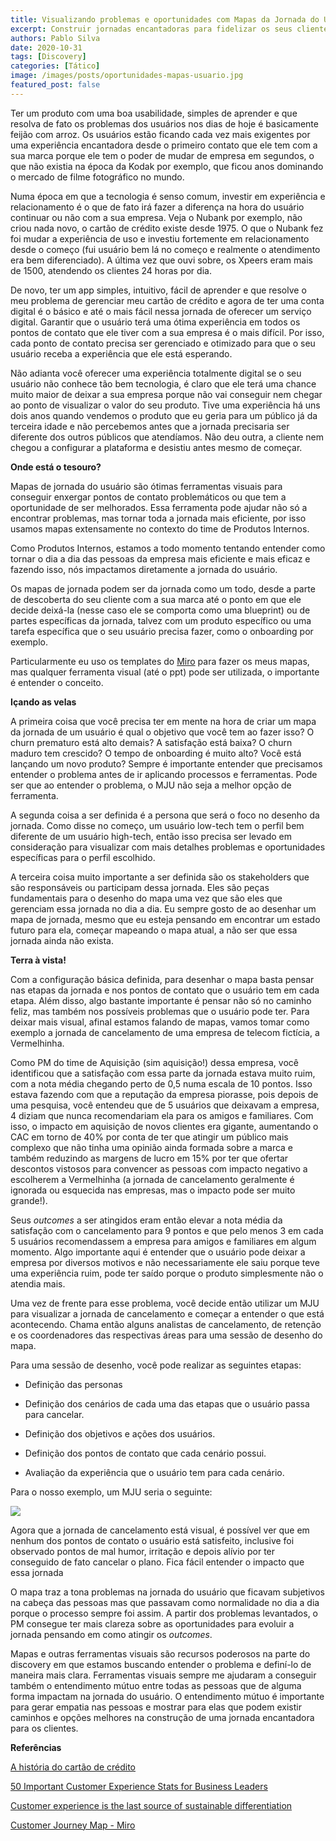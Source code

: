 ```yaml
---
title: Visualizando problemas e oportunidades com Mapas da Jornada do Usuário
excerpt: Construir jornadas encantadoras para fidelizar os seus clientes
authors: Pablo Silva
date: 2020-10-31
tags: [Discovery]
categories: [Tático]
image: /images/posts/oportunidades-mapas-usuario.jpg
featured_post: false
---
```


Ter um produto com uma boa usabilidade, simples de aprender e que
resolva de fato os problemas dos usuários nos dias de hoje é basicamente
feijão com arroz. Os usuários estão ficando cada vez mais exigentes por
uma experiência encantadora desde o primeiro contato que ele tem com a
sua marca porque ele tem o poder de mudar de empresa em segundos, o que
não existia na época da Kodak por exemplo, que ficou anos dominando o
mercado de filme fotográfico no mundo. 

Numa época em que a tecnologia é senso comum, investir em experiência e
relacionamento é o que de fato irá fazer a diferença na hora do usuário
continuar ou não com a sua empresa. Veja o Nubank por exemplo, não criou
nada novo, o cartão de crédito existe desde 1975. O que o Nubank fez foi
mudar a experiência de uso e investiu fortemente em relacionamento desde
o começo (fui usuário bem lá no começo e realmente o atendimento era bem
diferenciado). A última vez que ouvi sobre, os Xpeers eram mais de 1500,
atendendo os clientes 24 horas por dia.

De novo, ter um app simples, intuitivo, fácil de aprender e que resolve
o meu problema de gerenciar meu cartão de crédito e agora de ter uma
conta digital é o básico e até o mais fácil nessa jornada de oferecer um
serviço digital. Garantir que o usuário terá uma ótima experiência em
todos os pontos de contato que ele tiver com a sua empresa é o mais
difícil. Por isso, cada ponto de contato precisa ser gerenciado e
otimizado para que o seu usuário receba a experiência que ele está
esperando. 

Não adianta você oferecer uma experiência totalmente digital se o seu
usuário não conhece tão bem tecnologia, é claro que ele terá uma chance
muito maior de deixar a sua empresa porque não vai conseguir nem chegar
ao ponto de visualizar o valor do seu produto. Tive uma experiência há
uns dois anos quando vendemos o produto que eu geria para um público já
da terceira idade e não percebemos antes que a jornada precisaria ser
diferente dos outros públicos que atendíamos. Não deu outra, a cliente
nem chegou a configurar a plataforma e desistiu antes mesmo de começar.

**Onde está o tesouro?**

Mapas de jornada do usuário são ótimas ferramentas visuais para
conseguir enxergar pontos de contato problemáticos ou que tem a
oportunidade de ser melhorados. Essa ferramenta pode ajudar não só a
encontrar problemas, mas tornar toda a jornada mais eficiente, por isso
usamos mapas extensamente no contexto do time de Produtos Internos.

Como Produtos Internos, estamos a todo momento tentando entender como
tornar o dia a dia das pessoas da empresa mais eficiente e mais eficaz e
fazendo isso, nós impactamos diretamente a jornada do usuário.

Os mapas de jornada podem ser da jornada como um todo, desde a parte de
descoberta do seu cliente com a sua marca até o ponto em que ele decide
deixá-la (nesse caso ele se comporta como uma blueprint) ou de partes
específicas da jornada, talvez com um produto específico ou uma tarefa
específica que o seu usuário precisa fazer, como o onboarding por
exemplo.

Particularmente eu uso os templates do
[Miro](https://miro.com/app/board/o9J_kiTZyD4=/) para fazer os meus
mapas, mas qualquer ferramenta visual (até o ppt) pode ser utilizada, o
importante é entender o conceito.

**Içando as velas**

A primeira coisa que você precisa ter em mente na hora de criar um mapa
da jornada de um usuário é qual o objetivo que você tem ao fazer isso? O
churn prematuro está alto demais? A satisfação está baixa? O churn
maduro tem crescido? O tempo de onboarding é muito alto? Você está
lançando um novo produto? Sempre é importante entender que precisamos
entender o problema antes de ir aplicando processos e ferramentas. Pode
ser que ao entender o problema, o MJU não seja a melhor opção de
ferramenta.

A segunda coisa a ser definida é a persona que será o foco no desenho da
jornada. Como disse no começo, um usuário low-tech tem o perfil bem
diferente de um usuário high-tech, então isso precisa ser levado em
consideração para visualizar com mais detalhes problemas e oportunidades
específicas para o perfil escolhido.

A terceira coisa muito importante a ser definida são os stakeholders que
são responsáveis ou participam dessa jornada. Eles são peças
fundamentais para o desenho do mapa uma vez que são eles que gerenciam
essa jornada no dia a dia. Eu sempre gosto de ao desenhar um mapa de
jornada, mesmo que eu esteja pensando em encontrar um estado futuro para
ela, começar mapeando o mapa atual, a não ser que essa jornada ainda não
exista.

**Terra à vista!**

Com a configuração básica definida, para desenhar o mapa basta pensar
nas etapas da jornada e nos pontos de contato que o usuário tem em cada
etapa. Além disso, algo bastante importante é pensar não só no caminho
feliz, mas também nos possíveis problemas que o usuário pode ter. Para
deixar mais visual, afinal estamos falando de mapas, vamos tomar como
exemplo a jornada de cancelamento de uma empresa de telecom fictícia, a
Vermelhinha. 

Como PM do time de Aquisição (sim aquisição!) dessa empresa, você
identificou que a satisfação com essa parte da jornada estava muito
ruim, com a nota média chegando perto de 0,5 numa escala de 10 pontos.
Isso estava fazendo com que a reputação da empresa piorasse, pois depois
de uma pesquisa, você entendeu que de 5 usuários que deixavam a empresa,
4 diziam que nunca recomendariam ela para os amigos e familiares. Com
isso, o impacto em aquisição de novos clientes era gigante, aumentando o
CAC em torno de 40% por conta de ter que atingir um público mais
complexo que não tinha uma opinião ainda formada sobre a marca e também
reduzindo as margens de lucro em 15% por ter que ofertar descontos
vistosos para convencer as pessoas com impacto negativo a escolherem a
Vermelhinha (a jornada de cancelamento geralmente é ignorada ou
esquecida nas empresas, mas o impacto pode ser muito grande!).

Seus *outcomes* a ser atingidos eram então elevar a nota média da
satisfação com o cancelamento para 9 pontos e que pelo menos 3 em cada 5
usuários recomendassem a empresa para amigos e familiares em algum
momento. Algo importante aqui é entender que o usuário pode deixar a
empresa por diversos motivos e não necessariamente ele saiu porque teve
uma experiência ruim, pode ter saído porque o produto simplesmente não o
atendia mais.

Uma vez de frente para esse problema, você decide então utilizar um MJU
para visualizar a jornada de cancelamento e começar a entender o que
está acontecendo. Chama então alguns analistas de cancelamento, de
retenção e os coordenadores das respectivas áreas para uma sessão de
desenho do mapa.

Para uma sessão de desenho, você pode realizar as seguintes etapas:

-   Definição das personas

-   Definição dos cenários de cada uma das etapas que o usuário passa
    para cancelar.

-   Definição dos objetivos e ações dos usuários.

-   Definição dos pontos de contato que cada cenário possui.

-   Avaliação da experiência que o usuário tem para cada cenário.

Para o nosso exemplo, um MJU seria o seguinte:

[![](https://bucketeer-e05bbc84-baa3-437e-9518-adb32be77984.s3.amazonaws.com/public/images/b4575f3c-26f4-4c9d-9ed1-e11ecd675603_800x625.jpeg)](https://cdn.substack.com/image/fetch/f_auto,q_auto:good,fl_progressive:steep/https%3A%2F%2Fbucketeer-e05bbc84-baa3-437e-9518-adb32be77984.s3.amazonaws.com%2Fpublic%2Fimages%2Fb4575f3c-26f4-4c9d-9ed1-e11ecd675603_800x625.jpeg)

Agora que a jornada de cancelamento está visual, é possível ver que em
nenhum dos pontos de contato o usuário está satisfeito, inclusive foi
observado pontos de mal humor, irritação e depois alívio por ter
conseguido de fato cancelar o plano. Fica fácil entender o impacto que
essa jornada 

O mapa traz a tona problemas na jornada do usuário que ficavam
subjetivos na cabeça das pessoas mas que passavam como normalidade no
dia a dia porque o processo sempre foi assim. A partir dos problemas
levantados, o PM consegue ter mais clareza sobre as oportunidades para
evoluir a jornada pensando em como atingir os *outcomes*.

Mapas e outras ferramentas visuais são recursos poderosos na parte do
discovery em que estamos buscando entender o problema e definí-lo de
maneira mais clara. Ferramentas visuais sempre me ajudaram a conseguir
também o entendimento mútuo entre todas as pessoas que de alguma forma
impactam na jornada do usuário. O entendimento mútuo é importante para
gerar empatia nas pessoas e mostrar para elas que podem existir caminhos
e opções melhores na construção de uma jornada encantadora para os
clientes.

**Referências**

[A história do cartão de crédito](https://pt.wikipedia.org/wiki/Cart%C3%A3o_de_cr%C3%A9dito#:~:text=Em%201975%2C%20a%20Diners%20lan%C3%A7ou,Club%20da%20Continental%20Insurance%20Corporation)

[50 Important Customer Experience Stats for Business Leaders](https://www.huffpost.com/entry/50-important-customer-exp_b_8295772)

[Customer experience is the last source of sustainable differentiation](https://www.huffpost.com/entry/50-important-customer-exp_b_8295772)

[Customer Journey Map - Miro](https://miro.com/guides/customer-journey-mapping/how-to-customer-journey-map)
